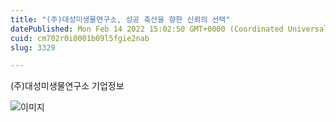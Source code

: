 ```yaml
---
title: "(주)대성미생물연구소, 성공 축산을 향한 신뢰의 선택"
datePublished: Mon Feb 14 2022 15:02:50 GMT+0000 (Coordinated Universal Time)
cuid: cm702r0i0001b09l5fgie2nab
slug: 3329

---
```



(주)대성미생물연구소 기업정보

![이미지](https://cdn.hashnode.com/res/hashnode/image/upload/v1739253704407/89aafb36-f352-406b-a089-70562d93fdf4.png)